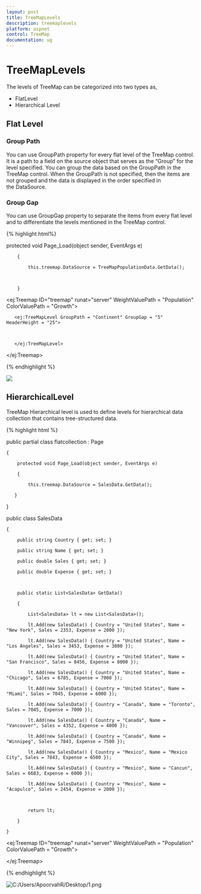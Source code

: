 ```yaml
---
layout: post
title: TreeMapLevels
description: treemaplevels
platform: aspnet
control: TreeMap
documentation: ug
---
```


# TreeMapLevels

The levels of TreeMap can be categorized into two types as,

* FlatLevel
* Hierarchical Level

## Flat Level

### Group Path

You can use GroupPath property for every flat level of the TreeMap control. It is a path to a field on the source object that serves as the “Group” for the level specified. You can group the data based on the GroupPath in the TreeMap control. When the GroupPath is not specified, then the items are not grouped and the data is displayed in the order specified in the DataSource.

### Group Gap

You can use GroupGap property to separate the items from every flat level and to differentiate the levels mentioned in the TreeMap control.




{% highlight html%}



  protected void Page_Load(object sender, EventArgs e)

        {

            this.treemap.DataSource = TreeMapPopulationData.GetData();



        }



<ej:Treemap ID="treemap" runat="server" WeightValuePath = "Population" ColorValuePath = "Growth">



<Levels>

       <ej:TreeMapLevel GroupPath = "Continent" GroupGap = "5" HeaderHeight = "25">



       </ej:TreeMapLevel>

</Levels>



</ej:Treemap>

{% endhighlight %}

![](TreeMapLevels_images/TreeMapLevels_img1.png)


## HierarchicalLevel

TreeMap Hierarchical level is used to define levels for hierarchical data collection that contains tree-structured data.




{% highlight html %}





public partial class flatcollection : Page

    {

        protected void Page_Load(object sender, EventArgs e)

        {

            this.treemap.DataSource = SalesData.GetData();

       }

   }



public class SalesData

    {

        public string Country { get; set; }

        public string Name { get; set; }

        public double Sales { get; set; }

        public double Expense { get; set; }



        public static List<SalesData> GetData()

        {

            List<SalesData> lt = new List<SalesData>();

            lt.Add(new SalesData() { Country = "United States", Name = "New York", Sales = 2353, Expense = 2000 });

            lt.Add(new SalesData() { Country = "United States", Name = "Los Angeles", Sales = 3453, Expense = 3000 });

            lt.Add(new SalesData() { Country = "United States", Name = "San Francisco", Sales = 8456, Expense = 8000 });

            lt.Add(new SalesData() { Country = "United States", Name = "Chicago", Sales = 6785, Expense = 7000 });

            lt.Add(new SalesData() { Country = "United States", Name = "Miami", Sales = 7045, Expense = 6000 });

            lt.Add(new SalesData() { Country = "Canada", Name = "Toronto", Sales = 7045, Expense = 7000 });

            lt.Add(new SalesData() { Country = "Canada", Name = "Vancouver", Sales = 4352, Expense = 4000 });

            lt.Add(new SalesData() { Country = "Canada", Name = "Winnipeg", Sales = 7843, Expense = 7500 });

            lt.Add(new SalesData() { Country = "Mexico", Name = "Mexico City", Sales = 7843, Expense = 6500 });

            lt.Add(new SalesData() { Country = "Mexico", Name = "Cancun", Sales = 6683, Expense = 6000 });

            lt.Add(new SalesData() { Country = "Mexico", Name = "Acapulco", Sales = 2454, Expense = 2000 });



            return lt;

        }

    }





<ej:Treemap ID="treemap" runat="server" WeightValuePath = "Population" ColorValuePath = "Growth">



</ej:Treemap>       

{% endhighlight %}

![C:/Users/ApoorvahR/Desktop/1.png](TreeMapLevels_images/TreeMapLevels_img2.png) 


